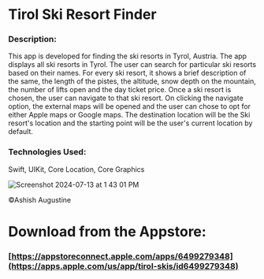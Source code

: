 # Tirol Ski Resort Finder
### Description: 
This app is developed for finding the ski resorts in Tyrol, Austria. The app displays all ski resorts in Tyrol. The user can search for particular ski resorts based on their names. For every ski resort, it shows a brief description of the same, the length of the pistes, the altitude, snow depth on the mountain, the number of lifts open and the day ticket price. Once a ski resort is chosen, the user can navigate to that ski resort. On clicking the navigate option, the external maps will be opened and the user can chose to opt for either Apple maps or Google maps. The destination location will be the Ski resort's location and the starting point will be the user's current location by default.

### Technologies Used: 
Swift, UIKit, Core Location, Core Graphics



![Screenshot 2024-07-13 at 1 43 01 PM](https://github.com/user-attachments/assets/571187ae-1d0a-41cf-b347-c7f7b838cda7)



©Ashish Augustine

# Download from the Appstore: 
###  [https://appstoreconnect.apple.com/apps/6499279348](https://apps.apple.com/us/app/tirol-skis/id6499279348)
